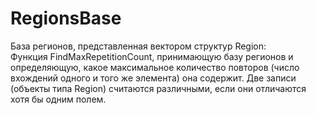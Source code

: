 # RegionsBase
База регионов, представленная вектором структур Region:  
Функция FindMaxRepetitionCount, принимающую базу регионов и определяющую, какое максимальное количество повторов (число вхождений одного и того же элемента) она содержит. Две записи (объекты типа Region) считаются различными, если они отличаются хотя бы одним полем. 
